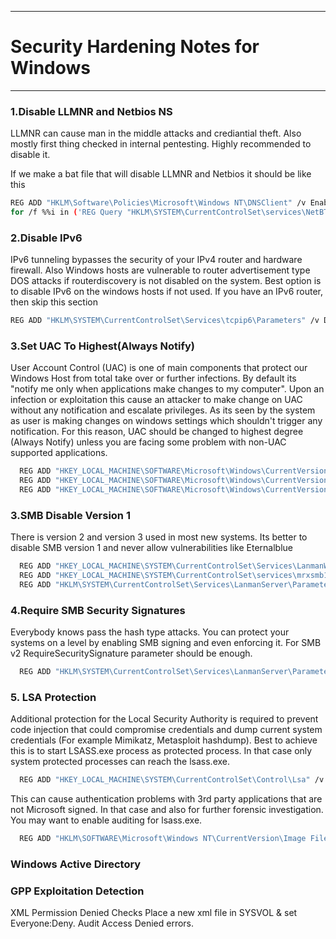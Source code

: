 ************************************
# Security Hardening Notes for Windows
************************************

### 1.Disable LLMNR and Netbios NS


LLMNR can cause man in the middle attacks and crediantial theft. Also mostly first thing checked in internal pentesting. Highly recommended to disable it.

If we make a bat file that will disable LLMNR and Netbios it should be like this

```sh
REG ADD "HKLM\Software\Policies\Microsoft\Windows NT\DNSClient" /v EnableMulticast /t REG_DWORD /d 0x0 /f
for /f %%i in ('REG Query "HKLM\SYSTEM\CurrentControlSet\services\NetBT\Parameters\Interfaces"') do REG ADD %%i /v NetbiosOptions /t REG_DWORD /d 0x2 /f
```


### 2.Disable IPv6

IPv6 tunneling bypasses the security of your IPv4 router and hardware firewall. Also Windows hosts are vulnerable to router advertisement type DOS attacks if routerdiscovery is not disabled on the system.
Best option is to disable IPv6 on the windows hosts if not used. If you have an IPv6 router, then skip this section

```sh
REG ADD "HKLM\SYSTEM\CurrentControlSet\Services\tcpip6\Parameters" /v DisabledComponents /t REG_DWORD /d 0xff /f
```


### 3.Set UAC To Highest(Always Notify)

User Account Control (UAC) is one of main components that protect our Windows Host from total take over or further infections. By default its "notify me only when applications make changes to my computer".
Upon an infection or exploitation this cause an attacker to make change on UAC without any notification and escalate privileges. As its seen by the system as user is making changes on windows settings which shouldn't trigger any notification.
For this reason, UAC should be changed to highest degree (Always Notify) unless you are facing some problem with non-UAC supported applications.

```sh
  REG ADD "HKEY_LOCAL_MACHINE\SOFTWARE\Microsoft\Windows\CurrentVersion\Policies\System" /v EnableLUA /t REG_DWORD /d 0x1 /f
  REG ADD "HKEY_LOCAL_MACHINE\SOFTWARE\Microsoft\Windows\CurrentVersion\Policies\System" /v ConsentPromptBehaviorAdmin /t REG_DWORD /d 0x2 /f
  REG ADD "HKEY_LOCAL_MACHINE\SOFTWARE\Microsoft\Windows\CurrentVersion\Policies\System" /v PromptOnSecureDesktop /t REG_DWORD /d 0x1 /f
```

### 3.SMB Disable Version 1
There is version 2 and version 3 used in most new systems. Its better to disable SMB version 1 and never allow vulnerabilities like Eternalblue 

```sh
  REG ADD "HKEY_LOCAL_MACHINE\SYSTEM\CurrentControlSet\Services\LanmanWorkstation" /v DependOnService /t REG_MULTI_SZ /d bowser\0mrxsmb20\0nsi /f
  REG ADD "HKEY_LOCAL_MACHINE\SYSTEM\CurrentControlSet\services\mrxsmb10" /v Start /t REG_DWORD /d 0x0 /f
  REG ADD "HKLM\SYSTEM\CurrentControlSet\Services\LanmanServer\Parameters" /v SMB1 /t REG_DWORD /d 0x0 /f
```

### 4.Require SMB Security Signatures
Everybody knows pass the hash type attacks. You can protect your systems on a level by enabling SMB signing and even enforcing it. For SMB v2 RequireSecuritySignature parameter should be enough.

```sh
  REG ADD "HKLM\SYSTEM\CurrentControlSet\Services\LanmanServer\Parameters" /v RequireSecuritySignature /t REG_DWORD /d 0x1 /f
```

### 5. LSA Protection

Additional protection for the Local Security Authority is required to prevent code injection that could compromise credentials and dump current system credentials (For example Mimikatz, Metasploit hashdump). Best to achieve this is to start LSASS.exe process as protected process. In that case only system protected processes can reach the lsass.exe.

```sh
  REG ADD "HKEY_LOCAL_MACHINE\SYSTEM\CurrentControlSet\Control\Lsa" /v RunAsPPL /t REG_DWORD /d 0x1 /f
```

This can cause authentication problems with 3rd party applications that are not Microsoft signed. In that case and also for further forensic investigation. You may want to enable auditing for lsass.exe.

```sh
  REG ADD "HKLM\SOFTWARE\Microsoft\Windows NT\CurrentVersion\Image File Execution Options\LSASS.exe" /v AuditLevel /t REG_DWORD /d 0x8 /f
```


### Windows Active Directory
### GPP Exploitation Detection

XML Permission Denied Checks
	Place a new xml file in SYSVOL & set Everyone:Deny.
	Audit Access Denied errors.